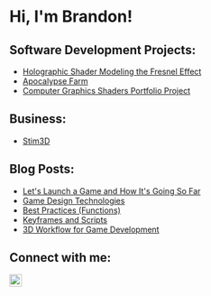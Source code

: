 <h1>Hi, I'm Brandon! <br/></h1>

<h2>Software Development Projects:</h2>

- [Holographic Shader Modeling the Fresnel Effect](https://github.com/plumbobb/HolographicShader/tree/main)
- [Apocalypse Farm](https://github.com/ekstromm/CapstoneGame)
- [Computer Graphics Shaders Portfolio Project](https://github.com/plumbobb/Computer-Graphics-Shaders-Portfolio-Project)

<h2>Business:</h2>

- [Stim3D](https://www.etsy.com/shop/Stim3D?ref=shop-header-name&listing_id=1898600037&from_page=listing)

<h2>Blog Posts:</h2>

- [Let's Launch a Game and How It's Going So Far](https://blogs.oregonstate.edu/programmingwithplumbo/lets-launch-a-game-and-how-its-going-so-far/)
- [Game Design Technologies](https://blogs.oregonstate.edu/programmingwithplumbo/technologies/)
- [Best Practices (Functions)](https://blogs.oregonstate.edu/programmingwithplumbo/best-practices-functions/)
- [Keyframes and Scripts](https://blogs.oregonstate.edu/programmingwithplumbo/keyframes-and-scripts/)
- [3D Workflow for Game Development](https://blogs.oregonstate.edu/programmingwithplumbo/3d-workflow-for-game-development/)

<h2>Connect with me:</h2>

[<img align="left" alt="BrandonPlumbo | LinkedIn" width="22px" src="https://cdn.jsdelivr.net/npm/simple-icons@v3/icons/linkedin.svg" />][linkedin]

[linkedin]: https://www.linkedin.com/in/brandon-p-255226104

